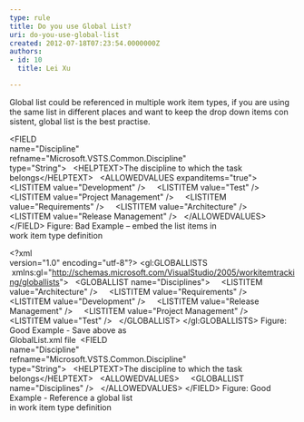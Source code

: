 ```yaml
---
type: rule
title: Do you use Global List?
uri: do-you-use-global-list
created: 2012-07-18T07:23:54.0000000Z
authors:
- id: 10
  title: Lei Xu

---
```


 
Global list could be referenced in multiple work item types, if you are using the same list in different places and want to keep the drop down items con​sistent, global list is the best practise.
 
​​​​​&lt;FIELD<br>name="Discipline"<br>refname="Microsoft.VSTS.Common.Discipline"<br>type="String"&gt;
<font face="Verdana, sans-serif">&#160;&#160;</font>&lt;HELPTEXT&gt;The discipline to which the task belongs&lt;/HELPTEXT&gt;
  &lt;ALLOWEDVALUES expanditems="true"&gt;
    &lt;LISTITEM value="Development" /&gt;
    &lt;LISTITEM value="Test" /&gt;
    &lt;LISTITEM value="Project Management" /&gt;
    &lt;LISTITEM value="Requirements" /&gt;
    &lt;LISTITEM value="Architecture" /&gt;
    &lt;LISTITEM value="Release Management" /&gt;
  &lt;/ALLOWEDVALUES&gt;
&lt;/FIELD&gt;
​​Figure: Bad Example – embed the list items in<br>work item type definition

&lt;?xml<br>version="1.0" encoding="utf-8"?&gt;
&lt;gl:GLOBALLISTS  xmlns:gl="http://schemas.microsoft.com/VisualStudio/2005/workitemtracking/globallists"&gt;
  &lt;GLOBALLIST name="Disciplines"&gt;
    &lt;LISTITEM value="Architecture" /&gt;
    &lt;LISTITEM value="Requirements" /&gt;
    &lt;LISTITEM value="Development" /&gt;
    &lt;LISTITEM value="Release Management" /&gt;
    &lt;LISTITEM value="Project Management" /&gt;
    &lt;LISTITEM value="Test" /&gt;
  &lt;/GLOBALLIST&gt;
&lt;/gl:GLOBALLISTS&gt;​
Figure: Good Example - Save above as<br>GlobalList.xml file​ 
&lt;FIELD<br>name="Discipline"<br>refname="Microsoft.VSTS.Common.Discipline"<br>type="String"&gt;
  &lt;HELPTEXT&gt;The discipline to which the task belongs&lt;/HELPTEXT&gt;
  &lt;ALLOWEDVALUES&gt;
    &lt;GLOBALLIST name="Disciplines" /&gt;
  &lt;/ALLOWEDVALUES&gt;
&lt;/FIELD&gt;​​
Figure: Good Example - Reference a global list<br>in work item type definition
 ​​​​​​  
